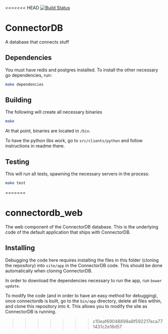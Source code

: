 <<<<<<< HEAD
[![Build Status](https://magnum.travis-ci.com/dkumor/connectordb.svg?token=wkfH9e4qB6qZhTstfRXR&branch=master)](https://magnum.travis-ci.com/dkumor/connectordb)

ConnectorDB
=========================
A database that connects stuff

## Dependencies
You must have redis and postgres installed. To install the other necessary go dependencies, run:
```bash
make dependencies
```

## Building

The following will create all necessary binaries
```bash
make
```

At that point, binaries are located in `/bin`.

To have the python libs work, go to `src/clients/python` and follow instructions in readme there.

## Testing

This will run all tests, spawning the necessary servers in the process:
```bash
make test
```
=======
# connectordb_web

The web component of the ConnectorDB database. This is the underlying code of the default application that ships with ConnectorDB.

## Installing

Debugging the code here requires installing the files in this folder (cloning the repository) into `site/app` in the ConnectorDB code. This should be done automatically when cloning ConnectorDB.

In order to download the dependencies necessary to run the app, run `bower update`.

To modify the code (and in order to have an easy method for debugging), once connectordb is built, go to the `bin/app` directory, delete all files within, and clone this repository into it. This allows you to modify the site as ConnectorDB is running.
>>>>>>> c10eaf69048898a8f592217eca771431c2e18d57
